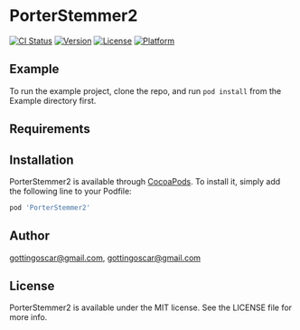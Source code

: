 # PorterStemmer2

[![CI Status](https://img.shields.io/travis/gottingoscar@gmail.com/PorterStemmer2.svg?style=flat)](https://travis-ci.org/gottingoscar@gmail.com/PorterStemmer2)
[![Version](https://img.shields.io/cocoapods/v/PorterStemmer2.svg?style=flat)](https://cocoapods.org/pods/PorterStemmer2)
[![License](https://img.shields.io/cocoapods/l/PorterStemmer2.svg?style=flat)](https://cocoapods.org/pods/PorterStemmer2)
[![Platform](https://img.shields.io/cocoapods/p/PorterStemmer2.svg?style=flat)](https://cocoapods.org/pods/PorterStemmer2)

## Example

To run the example project, clone the repo, and run `pod install` from the Example directory first.

## Requirements

## Installation

PorterStemmer2 is available through [CocoaPods](https://cocoapods.org). To install
it, simply add the following line to your Podfile:

```ruby
pod 'PorterStemmer2'
```

## Author

gottingoscar@gmail.com, gottingoscar@gmail.com

## License

PorterStemmer2 is available under the MIT license. See the LICENSE file for more info.
